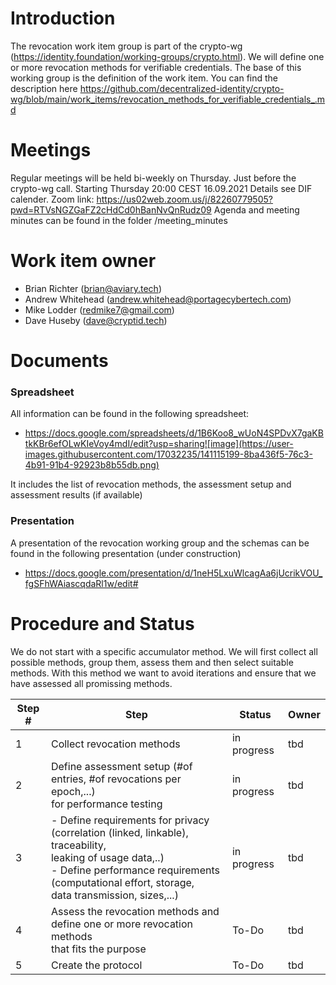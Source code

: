 # Introduction

The revocation work item group is part of the crypto-wg (https://identity.foundation/working-groups/crypto.html).
We will define one or more revocation methods for verifiable credentials.
The base of this working group is the definition of the work item. You can find the description here https://github.com/decentralized-identity/crypto-wg/blob/main/work_items/revocation_methods_for_verifiable_credentials_.md

# Meetings

Regular meetings will be held bi-weekly on Thursday. Just before the crypto-wg call.
Starting Thursday 20:00 CEST 16.09.2021
Details see DIF calender.
Zoom link: https://us02web.zoom.us/j/82260779505?pwd=RTVsNGZGaFZ2cHdCd0hBanNvQnRudz09
Agenda and meeting minutes can be found in the folder /meeting_minutes

# Work item owner

- Brian Richter (brian@aviary.tech)
- Andrew Whitehead (andrew.whitehead@portagecybertech.com)
- Mike Lodder (redmike7@gmail.com)
- Dave Huseby (dave@cryptid.tech)

# Documents

### Spreadsheet

All information can be found in the following spreadsheet:

- https://docs.google.com/spreadsheets/d/1B6Koo8_wUoN4SPDvX7gaKBtkKBr6efOLwKIeVoy4mdI/edit?usp=sharing![image](https://user-images.githubusercontent.com/17032235/141115199-8ba436f5-76c3-4b91-91b4-92923b8b55db.png)

It includes the list of revocation methods, the assessment setup and assessment results (if available)

### Presentation

A presentation of the revocation working group and the schemas can be found in the following presentation (under construction)

- https://docs.google.com/presentation/d/1neH5LxuWlcagAa6jUcrikVOU_fgSFhWAiascqdaRl1w/edit#

# Procedure and Status

We do not start with a specific accumulator method. We will first collect all possible methods, group them, assess them and then select suitable methods.
With this method we want to avoid iterations and ensure that we have assessed all promissing methods.

| Step # | Step                                                                                                                                                                                                                      | Status      | Owner |
| ------ | ------------------------------------------------------------------------------------------------------------------------------------------------------------------------------------------------------------------------- | ----------- | ----- |
| 1      | Collect revocation methods                                                                                                                                                                                                | in progress | tbd   |
| 2      | Define assessment setup (#of entries, #of revocations per epoch,...)<br />for performance testing                                                                                                                         | in progress | tbd   |
| 3      | - Define requirements for privacy (correlation (linked, linkable), traceability,<br />leaking of usage data,..)<br />- Define performance requirements (computational effort, storage,<br />data transmission, sizes,...) | in progress | tbd   |
| 4      | Assess the revocation methods and define one or more revocation methods<br />that fits the purpose                                                                                                                        | To-Do       | tbd   |
| 5      | Create the protocol                                                                                                                                                                                                       | To-Do       | tbd   |
